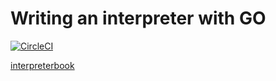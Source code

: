 # Writing an interpreter with GO 
[![CircleCI](https://circleci.com/gh/D-Andreev/go-interpreter/tree/main.svg?style=svg)](https://circleci.com/gh/D-Andreev/go-interpreter/?branch=main)


[interpreterbook](https://interpreterbook.com/)

